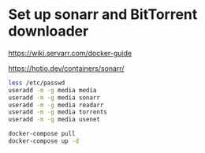 # Set up sonarr and BitTorrent downloader

https://wiki.servarr.com/docker-guide

https://hotio.dev/containers/sonarr/

```sh
less /etc/passwd
useradd -m -g media media
useradd -m -g media sonarr
useradd -m -g media readarr
useradd -m -g media torrents
useradd -m -g media usenet
```

```sh
docker-compose pull
docker-compose up -d
```